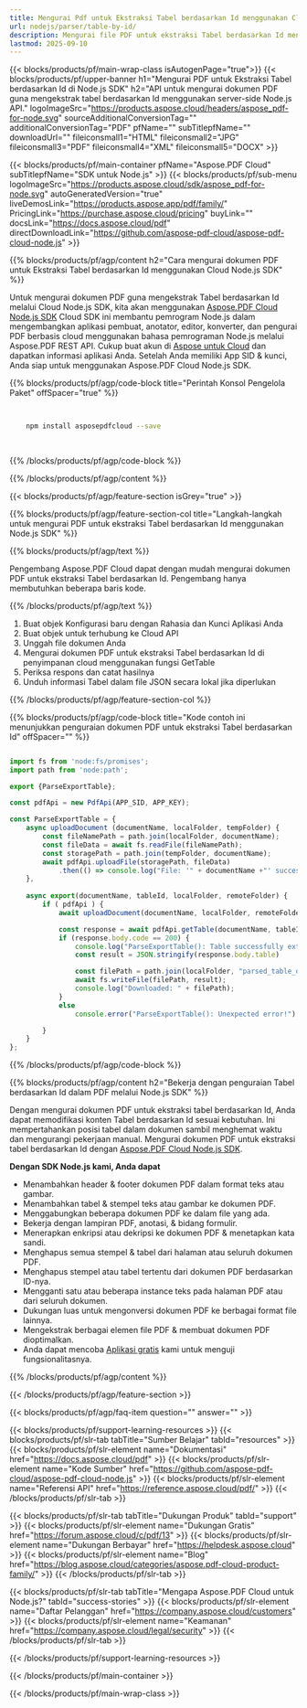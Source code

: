 ```yaml
---
title: Mengurai Pdf untuk Ekstraksi Tabel berdasarkan Id menggunakan Cloud Node.js SDK
url: nodejs/parser/table-by-id/
description: Mengurai file PDF untuk ekstraksi Tabel berdasarkan Id menggunakan Aspose.PDF Cloud SDK untuk Node.js. Meningkatkan keterlihatan dan pengindeksan.
lastmod: 2025-09-10
---
```


{{< blocks/products/pf/main-wrap-class isAutogenPage="true">}}
{{< blocks/products/pf/upper-banner h1="Mengurai PDF untuk Ekstraksi Tabel berdasarkan Id di Node.js SDK" h2="API untuk mengurai dokumen PDF guna mengekstrak tabel berdasarkan Id menggunakan server-side Node.js API." logoImageSrc="https://products.aspose.cloud/headers/aspose_pdf-for-node.svg" sourceAdditionalConversionTag="" additionalConversionTag="PDF" pfName="" subTitlepfName="" downloadUrl="" fileiconsmall1="HTML" fileiconsmall2="JPG" fileiconsmall3="PDF" fileiconsmall4="XML" fileiconsmall5="DOCX" >}}

{{< blocks/products/pf/main-container pfName="Aspose.PDF Cloud" subTitlepfName="SDK untuk Node.js" >}}
{{< blocks/products/pf/sub-menu logoImageSrc="https://products.aspose.cloud/sdk/aspose_pdf-for-node.svg"
autoGeneratedVersion="true"
liveDemosLink="https://products.aspose.app/pdf/family/" PricingLink="https://purchase.aspose.cloud/pricing" buyLink="" docsLink="https://docs.aspose.cloud/pdf"  directDownloadLink="https://github.com/aspose-pdf-cloud/aspose-pdf-cloud-node.js" >}}

{{% blocks/products/pf/agp/content h2="Cara mengurai dokumen PDF untuk Ekstraksi Tabel berdasarkan Id menggunakan Cloud Node.js SDK" %}}

Untuk mengurai dokumen PDF guna mengekstrak Tabel berdasarkan Id melalui Cloud Node.js SDK, kita akan menggunakan
[Aspose.PDF Cloud Node.js SDK](https://products.aspose.cloud/pdf/nodejs/)
Cloud SDK ini membantu pemrogram Node.js dalam mengembangkan aplikasi pembuat, anotator, editor, konverter, dan pengurai PDF berbasis cloud menggunakan bahasa pemrograman Node.js melalui Aspose.PDF REST API. Cukup buat akun di [Aspose untuk Cloud](https://dashboard.aspose.cloud/#/apps) dan dapatkan informasi aplikasi Anda. Setelah Anda memiliki App SID & kunci, Anda siap untuk menggunakan Aspose.PDF Cloud Node.js SDK.

{{% blocks/products/pf/agp/code-block title="Perintah Konsol Pengelola Paket" offSpacer="true" %}}

```bash

     
    npm install asposepdfcloud --save
     
     

```

{{% /blocks/products/pf/agp/code-block %}}

{{% /blocks/products/pf/agp/content %}}

{{< blocks/products/pf/agp/feature-section isGrey="true" >}}

{{% blocks/products/pf/agp/feature-section-col title="Langkah-langkah untuk mengurai PDF untuk ekstraksi Tabel berdasarkan Id menggunakan Node.js SDK" %}}

{{% blocks/products/pf/agp/text %}}

Pengembang Aspose.PDF Cloud dapat dengan mudah mengurai dokumen PDF untuk ekstraksi Tabel berdasarkan Id. Pengembang hanya membutuhkan beberapa baris kode.

{{% /blocks/products/pf/agp/text %}}

1. Buat objek Konfigurasi baru dengan Rahasia dan Kunci Aplikasi Anda
1. Buat objek untuk terhubung ke Cloud API
1. Unggah file dokumen Anda
1. Mengurai dokumen PDF untuk ekstraksi Tabel berdasarkan Id di penyimpanan cloud menggunakan fungsi GetTable
1. Periksa respons dan catat hasilnya
1. Unduh informasi Tabel dalam file JSON secara lokal jika diperlukan

{{% /blocks/products/pf/agp/feature-section-col %}}

{{% blocks/products/pf/agp/code-block title="Kode contoh ini menunjukkan penguraian dokumen PDF untuk ekstraksi Tabel berdasarkan Id" offSpacer="" %}}

```js

import fs from 'node:fs/promises';
import path from 'node:path';

export {ParseExportTable};

const pdfApi = new PdfApi(APP_SID, APP_KEY);

const ParseExportTable = {
    async uploadDocument (documentName, localFolder, tempFolder) {
        const fileNamePath = path.join(localFolder, documentName);
        const fileData = await fs.readFile(fileNamePath);
        const storagePath = path.join(tempFolder, documentName);
        await pdfApi.uploadFile(storagePath, fileData)
            .then(() => console.log("File: '" + documentName +"' successfully uploaded."));
    },
    
    async export(documentName, tableId, localFolder, remoteFolder) {
        if ( pdfApi ) {
            await uploadDocument(documentName, localFolder, remoteFolder);

            const response = await pdfApi.getTable(documentName, tableId, null, remoteFolder);
            if (response.body.code == 200) {
                console.log("ParseExportTable(): Table successfully extracted!");
                const result = JSON.stringify(response.body.table)

                const filePath = path.join(localFolder, "parsed_table_output.json");
                await fs.writeFile(filePath, result);
                console.log("Downloaded: " + filePath);   
            }
            else
                console.error("ParseExportTable(): Unexpected error!") 

        }
    }
};
```

{{% /blocks/products/pf/agp/code-block %}}

{{% blocks/products/pf/agp/content h2="Bekerja dengan penguraian Tabel berdasarkan Id dalam PDF melalui Node.js SDK" %}}

Dengan mengurai dokumen PDF untuk ekstraksi tabel berdasarkan Id, Anda dapat memodifikasi konten Tabel berdasarkan Id sesuai kebutuhan. Ini mempertahankan posisi tabel dalam dokumen sambil menghemat waktu dan mengurangi pekerjaan manual.
Mengurai dokumen PDF untuk ekstraksi tabel berdasarkan Id dengan [Aspose.PDF Cloud Node.js SDK](https://products.aspose.cloud/pdf/nodejs/).

**Dengan SDK Node.js kami, Anda dapat**

+ Menambahkan header & footer dokumen PDF dalam format teks atau gambar.
+ Menambahkan tabel & stempel teks atau gambar ke dokumen PDF.
+ Menggabungkan beberapa dokumen PDF ke dalam file yang ada.
+ Bekerja dengan lampiran PDF, anotasi, & bidang formulir.
+ Menerapkan enkripsi atau dekripsi ke dokumen PDF & menetapkan kata sandi.
+ Menghapus semua stempel & tabel dari halaman atau seluruh dokumen PDF.
+ Menghapus stempel atau tabel tertentu dari dokumen PDF berdasarkan ID-nya.
+ Mengganti satu atau beberapa instance teks pada halaman PDF atau dari seluruh dokumen.
+ Dukungan luas untuk mengonversi dokumen PDF ke berbagai format file lainnya.
+ Mengekstrak berbagai elemen file PDF & membuat dokumen PDF dioptimalkan.
+ Anda dapat mencoba [Aplikasi gratis](https://products.aspose.app/pdf/) kami untuk menguji fungsionalitasnya.

{{% /blocks/products/pf/agp/content %}}

{{< /blocks/products/pf/agp/feature-section >}}

{{< blocks/products/pf/agp/faq-item question="" answer="" >}}

{{< blocks/products/pf/support-learning-resources >}}
{{< blocks/products/pf/slr-tab tabTitle="Sumber Belajar" tabId="resources" >}}
{{< blocks/products/pf/slr-element name="Dokumentasi" href="https://docs.aspose.cloud/pdf" >}}
{{< blocks/products/pf/slr-element name="Kode Sumber" href="https://github.com/aspose-pdf-cloud/aspose-pdf-cloud-node.js" >}}
{{< blocks/products/pf/slr-element name="Referensi API" href="https://reference.aspose.cloud/pdf/" >}}
{{< /blocks/products/pf/slr-tab >}}

{{< blocks/products/pf/slr-tab tabTitle="Dukungan Produk" tabId="support" >}}
{{< blocks/products/pf/slr-element name="Dukungan Gratis" href="https://forum.aspose.cloud/c/pdf/13" >}}
{{< blocks/products/pf/slr-element name="Dukungan Berbayar" href="https://helpdesk.aspose.cloud" >}}
{{< blocks/products/pf/slr-element name="Blog" href="https://blog.aspose.cloud/categories/aspose.pdf-cloud-product-family/" >}}
{{< /blocks/products/pf/slr-tab >}}

{{< blocks/products/pf/slr-tab tabTitle="Mengapa Aspose.PDF Cloud untuk Node.js?" tabId="success-stories" >}}
{{< blocks/products/pf/slr-element name="Daftar Pelanggan" href="https://company.aspose.cloud/customers" >}}
{{< blocks/products/pf/slr-element name="Keamanan" href="https://company.aspose.cloud/legal/security" >}}
{{< /blocks/products/pf/slr-tab >}}

{{< /blocks/products/pf/support-learning-resources >}}

{{< /blocks/products/pf/main-container >}}

{{< /blocks/products/pf/main-wrap-class >}}


